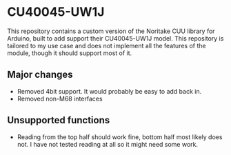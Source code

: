 # CU40045-UW1J

This repository contains a custom version of the Noritake CUU library for Arduino, built to add support their CU40045-UW1J model. This repository is tailored to my use case and does not implement all the features of the module, though it should support most of it.

## Major changes

- Removed 4bit support. It would probably be easy to add back in.
- Removed non-M68 interfaces


## Unsupported functions

- Reading from the top half should work fine, bottom half most likely does not. I have not tested reading at all so it might need some work.